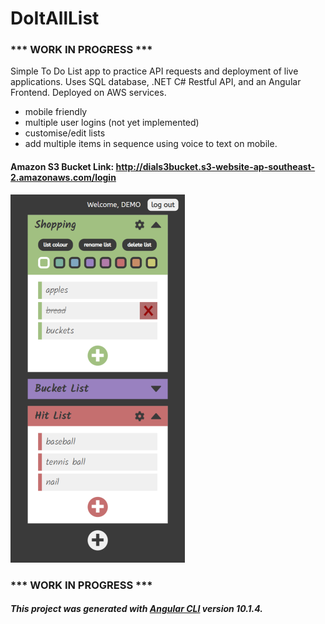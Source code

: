# DoItAllList

### *** WORK IN PROGRESS ***

Simple To Do List app to practice API requests and deployment of live applications. 
Uses SQL database, .NET C# Restful API, and an Angular Frontend. Deployed on AWS services.

- mobile friendly
- multiple user logins (not yet implemented)
- customise/edit lists
- add multiple items in sequence using voice to text on mobile.

#### Amazon S3 Bucket Link: http://dials3bucket.s3-website-ap-southeast-2.amazonaws.com/login

![Thumbnail](/DoItAllListThumbnail.png)

### *** WORK IN PROGRESS ***

##### This project was generated with [Angular CLI](https://github.com/angular/angular-cli) version 10.1.4.

